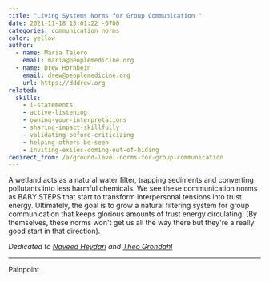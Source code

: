 ```yaml
---
title: "Living Systems Norms for Group Communication "
date: 2021-11-18 15:01:22 -0700
categories: communication norms
color: yellow
author:
  - name: Maria Talero
    email: maria@peoplemedicine.org
  - name: Drew Hornbein
    email: drew@peoplemedicine.org
    url: https://dddrew.org
related:
  skills:
    - i-statements
    - active-listening
    - owning-your-interpretations
    - sharing-impact-skillfully
    - validating-before-criticizing
    - helping-others-be-seen
    - inviting-exiles-coming-out-of-hiding
redirect_from: /a/ground-level-norms-for-group-communication
---
```

A wetland acts as a natural water filter, trapping sediments and converting pollutants into less harmful chemicals. We see these communication norms as BABY STEPS that start to transform interpersonal tensions into trust energy. Ultimately, the goal is to grow a natural filtering system for group communication that keeps glorious amounts of trust energy circulating! (By themselves, these norms won't get us all the way there but they're a really good start in that direction).

<!--more-->

*Dedicated to [Naveed Heydari](https://www.instagram.com/pockets_of_belonging/) and [Theo Grondahl](https://www.wholisticrelating.org/)*

- - -

<content-grid :relations="related.skills" subtitle="painpoint" display local>Painpoint</content-grid>